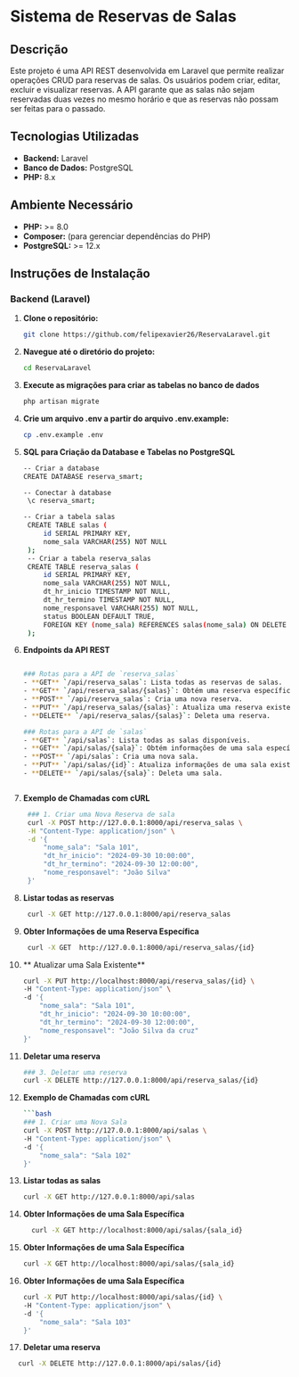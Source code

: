 # Sistema de Reservas de Salas

## Descrição

Este projeto é uma API REST desenvolvida em Laravel que permite realizar operações CRUD para reservas de salas. Os usuários podem criar, editar, excluir e visualizar reservas. A API garante que as salas não sejam reservadas duas vezes no mesmo horário e que as reservas não possam ser feitas para o passado.

## Tecnologias Utilizadas

- **Backend:** Laravel
- **Banco de Dados:** PostgreSQL
- **PHP:** 8.x

## Ambiente Necessário

- **PHP:** >= 8.0
- **Composer:** (para gerenciar dependências do PHP)
- **PostgreSQL:** >= 12.x

## Instruções de Instalação

### Backend (Laravel)

1. **Clone o repositório:**
   ```bash
   git clone https://github.com/felipexavier26/ReservaLaravel.git

2. **Navegue até o diretório do projeto:**
   ```bash
   cd ReservaLaravel

3. **Execute as migrações para criar as tabelas no banco de dados**
   ```bash
   php artisan migrate

4. **Crie um arquivo .env a partir do arquivo .env.example:**
   ```bash
   cp .env.example .env


5. **SQL para Criação da Database e Tabelas no PostgreSQL**
   ```bash
   -- Criar a database
   CREATE DATABASE reserva_smart;

   -- Conectar à database
    \c reserva_smart;

   -- Criar a tabela salas
    CREATE TABLE salas (
        id SERIAL PRIMARY KEY,
        nome_sala VARCHAR(255) NOT NULL
    );
    -- Criar a tabela reserva_salas
    CREATE TABLE reserva_salas (
        id SERIAL PRIMARY KEY,
        nome_sala VARCHAR(255) NOT NULL,
        dt_hr_inicio TIMESTAMP NOT NULL,
        dt_hr_termino TIMESTAMP NOT NULL,
        nome_responsavel VARCHAR(255) NOT NULL,
        status BOOLEAN DEFAULT TRUE,
        FOREIGN KEY (nome_sala) REFERENCES salas(nome_sala) ON DELETE CASCADE
    );


6. **Endpoints da API REST**<br>
    ```bash
    
    ### Rotas para a API de `reserva_salas`
    - **GET** `/api/reserva_salas`: Lista todas as reservas de salas.
    - **GET** `/api/reserva_salas/{salas}`: Obtém uma reserva específica pelo ID.
    - **POST** `/api/reserva_salas`: Cria uma nova reserva.
    - **PUT** `/api/reserva_salas/{salas}`: Atualiza uma reserva existente.
    - **DELETE** `/api/reserva_salas/{salas}`: Deleta uma reserva.

    ### Rotas para a API de `salas`
    - **GET** `/api/salas`: Lista todas as salas disponíveis.
    - **GET** `/api/salas/{sala}`: Obtém informações de uma sala específica pelo ID.
    - **POST** `/api/salas`: Cria uma nova sala.
    - **PUT** `/api/salas/{id}`: Atualiza informações de uma sala existente.
    - **DELETE** `/api/salas/{sala}`: Deleta uma sala.



7. **Exemplo de Chamadas com cURL**
   ```bash
    ### 1. Criar uma Nova Reserva de sala
    curl -X POST http://127.0.0.1:8000/api/reserva_salas \
    -H "Content-Type: application/json" \
    -d '{
        "nome_sala": "Sala 101",
        "dt_hr_inicio": "2024-09-30 10:00:00",
        "dt_hr_termino": "2024-09-30 12:00:00",
        "nome_responsavel": "João Silva"
    }'

8. **Listar todas as reservas**
   ```bash
    curl -X GET http://127.0.0.1:8000/api/reserva_salas

9. **Obter Informações de uma Reserva Específica**
   ```bash
    curl -X GET  http://127.0.0.1:8000/api/reserva_salas/{id}

10. ** Atualizar uma Sala Existente**
    ```bash
    curl -X PUT http://localhost:8000/api/reserva_salas/{id} \
    -H "Content-Type: application/json" \
    -d '{
        "nome_sala": "Sala 101",
        "dt_hr_inicio": "2024-09-30 10:00:00",
        "dt_hr_termino": "2024-09-30 12:00:00",
        "nome_responsavel": "João Silva da cruz"
    }'

11. **Deletar uma reserva**
    ```bash
    ### 3. Deletar uma reserva
    curl -X DELETE http://127.0.0.1:8000/api/reserva_salas/{id}
    

12. **Exemplo de Chamadas com cURL**
    ```bash
    ```bash
    ### 1. Criar uma Nova Sala
    curl -X POST http://127.0.0.1:8000/api/salas \
    -H "Content-Type: application/json" \
    -d '{
        "nome_sala": "Sala 102"
    }'

11. **Listar todas as salas**
    ```bash
    curl -X GET http://127.0.0.1:8000/api/salas

11. **Obter Informações de uma Sala Específica**
    ```bash
      curl -X GET http://localhost:8000/api/salas/{sala_id}

12. **Obter Informações de uma Sala Específica**
    ```bash
    curl -X GET http://localhost:8000/api/salas/{sala_id}

12. **Obter Informações de uma Sala Específica**
    ```bash
    curl -X PUT http://localhost:8000/api/salas/{id} \
    -H "Content-Type: application/json" \
    -d '{
        "nome_sala": "Sala 103"
    }'

12. **Deletar uma reserva**
   ```bash
     curl -X DELETE http://127.0.0.1:8000/api/salas/{id}
